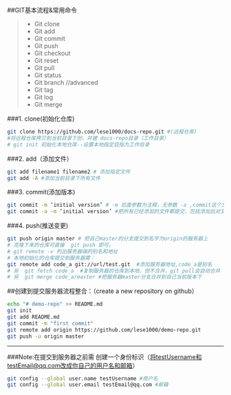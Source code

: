 ##GIT基本流程&常用命令

>- Git clone
>- Git add
>- Git commit
>- Git push
>- Git checkout
>- Git reset
>- Git pull
>- Git status
>- Git branch
>//advanced
>- Git tag
>- Git log
>- Git merge

###1. clone(初始化仓库)
```bash
git clone https://github.com/lese1000/docs-repo.git #(远程仓库)
#将远程仓库拷贝到当前目录下创，并建 docs-repo目录（工作目录）
# git init 初始化本地仓库--设置本地指定目指为工作目录
```
###2. add（添加文件）
```bash
git add filename1 filename2 # 添加指定文件
git add -A #添加当前目录下所有文件
```
###3. commit(添加版本)
```bash
git commit -m ‘initial version’ # -m 后面参数为注释，无参数 -a ,commit这个文件添加时的状态，不会把文件之后的修改也commit进去
git commit -a -m ‘initial version’ #把所有已经添加的文件都提交，包括添加后对文件的修改。
```
###4. push(推送变更)
```bash
git push origin master # 把自己master的分支提交到名字为origin的服务器上
# 克隆下来的仓库可直接  git push 即可。
# git remote -v 列出服务器端的别名和地址
# 本地初始化的仓库提交到服务器需：
git remote add code_a git://url/test.git  #添加服务器地址,code_a是别名
# 另  git fetch code_a  #复制服务器的仓库到本地，但不合并，git pull会自动合并
# 另  git merge code_a/master #把服务器master分支合并到自己当前版本下
```
##创建到提交服务器流程整合：（create a new repository on github）
```bash
echo "# demo-repo" >> README.md
git init
git add README.md
git commit -m "first commit"
git remote add origin https://github.com/lese1000/demo-repo.git
git push -u origin master
```
-----------------------------
###Note:在提交到服务器之前需
创建一个身份标识（将testUsername和testEmail@qq.com改成你自己的用户名和邮箱）
```bash
git config --global user.name testUsername #用户名
git config --global user.email testEmail@qq.com #邮箱
```